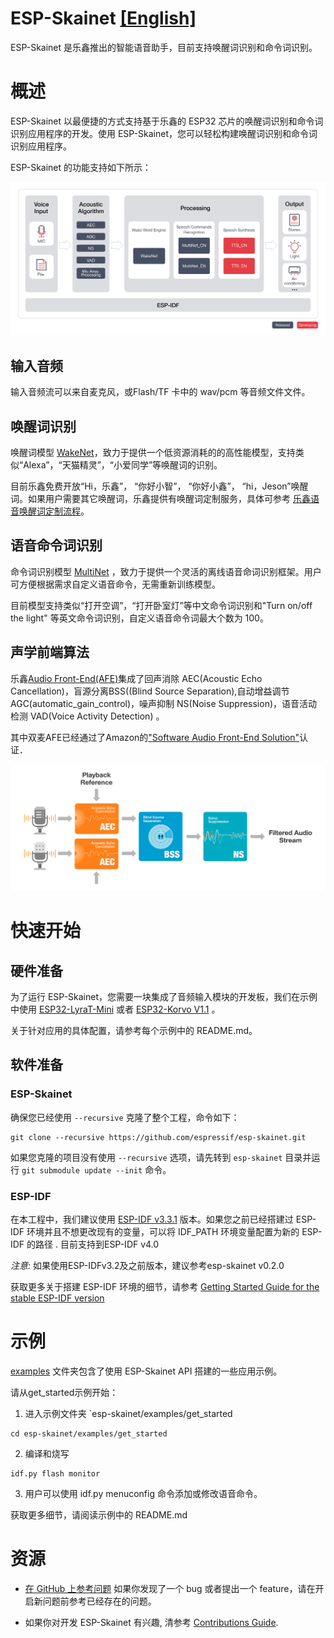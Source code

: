 # ESP-Skainet [[English]](./README.md)

ESP-Skainet 是乐鑫推出的智能语音助手，目前支持唤醒词识别和命令词识别。

# 概述

ESP-Skainet 以最便捷的方式支持基于乐鑫的 ESP32 芯片的唤醒词识别和命令词识别应用程序的开发。使用 ESP-Skainet，您可以轻松构建唤醒词识别和命令词识别应用程序。

ESP-Skainet 的功能支持如下所示：

![overview](img/skainet_overview.png)

## 输入音频

输入音频流可以来自麦克风，或Flash/TF 卡中的 wav/pcm 等音频文件文件。

## 唤醒词识别 

唤醒词模型 [WakeNet](https://github.com/espressif/esp-sr/tree/master/wake_word_engine/README_cn.md)，致力于提供一个低资源消耗的的高性能模型，支持类似“Alexa”，“天猫精灵”，“小爱同学”等唤醒词的识别。  

目前乐鑫免费开放“Hi，乐鑫”， “你好小智”， “你好小鑫”， “hi，Jeson”唤醒词。如果用户需要其它唤醒词，乐鑫提供有唤醒词定制服务，具体可参考 [乐鑫语音唤醒词定制流程](https://github.com/espressif/esp-sr/tree/master/wake_word_engine/乐鑫语音唤醒词定制流程.md)。

## 语音命令词识别

命令词识别模型 [MultiNet](https://github.com/espressif/esp-sr/tree/master/speech_command_recognition/README_cn.md) ，致力于提供一个灵活的离线语音命词识别框架。用户可方便根据需求自定义语音命令，无需重新训练模型。  

目前模型支持类似“打开空调”，“打开卧室灯”等中文命令词识别和"Turn on/off the light" 等英文命令词识别，自定义语音命令词最大个数为 100。   

## 声学前端算法

乐鑫[Audio Front-End(AFE)](https://github.com/espressif/esp-sr/tree/esp32s3_dev/audio_front_end)集成了回声消除 AEC(Acoustic Echo Cancellation)，盲源分离BSS((Blind Source Separation),自动增益调节 AGC(automatic_gain_control)，噪声抑制 NS(Noise Suppression)，语音活动检测 VAD(Voice Activity Detection) 。  

其中双麦AFE已经通过了Amazon的["Software Audio Front-End Solution"](https://developer.amazon.com/en-US/alexa/solution-providers/dev-kits#software-audio-front-end-dev-kits)认证．

![afe](img/esp_afe.png)

# 快速开始

## 硬件准备

为了运行 ESP-Skainet，您需要一块集成了音频输入模块的开发板，我们在示例中使用 [ESP32-LyraT-Mini](https://docs.espressif.com/projects/esp-adf/en/latest/get-started/get-started-esp32-lyrat-mini.html) 或者 [ESP32-Korvo V1.1](https://github.com/espressif/esp-skainet/blob/master/docs/en/hw-reference/esp32/user-guide-esp32-korvo-v1.1.md) 。

关于针对应用的具体配置，请参考每个示例中的 README.md。

## 软件准备

### ESP-Skainet

确保您已经使用  `--recursive` 克隆了整个工程，命令如下：

```
git clone --recursive https://github.com/espressif/esp-skainet.git 
```
如果您克隆的项目没有使用 `--recursive` 选项，请先转到 `esp-skainet` 目录并运行 `git submodule update --init` 命令。

### ESP-IDF

在本工程中，我们建议使用 [ESP-IDF v3.3.1](https://github.com/espressif/esp-idf/tree/v3.3.1) 版本。如果您之前已经搭建过 ESP-IDF 环境并且不想更改现有的变量，可以将 IDF_PATH 环境变量配置为新的 ESP-IDF 的路径 . 目前支持到ESP-IDF v4.0  


  *注意:* 如果使用ESP-IDFv3.2及之前版本，建议参考esp-skainet v0.2.0

获取更多关于搭建 ESP-IDF 环境的细节，请参考 [Getting Started Guide for the stable ESP-IDF version](https://docs.espressif.com/projects/esp-idf/en/stable/get-started-cmake/index.html)

# 示例

[examples](examples) 文件夹包含了使用 ESP-Skainet API 搭建的一些应用示例。

请从get_started示例开始：

1. 进入示例文件夹 `esp-skainet/examples/get_started
```
cd esp-skainet/examples/get_started
```

2. 编译和烧写
```
idf.py flash monitor
```

3. 用户可以使用 idf.py menuconfig 命令添加或修改语音命令。

获取更多细节，请阅读示例中的 README.md

# 资源

* [在 GitHub 上参考问题](https://github.com/espressif/esp-skainet/issues) 如果你发现了一个 bug 或者提出一个 feature，请在开启新问题前参考已经存在的问题。

* 如果你对开发 ESP-Skainet 有兴趣, 清参考 [Contributions Guide](https://esp-idf.readthedocs.io/en/latest/contribute/index.html).
